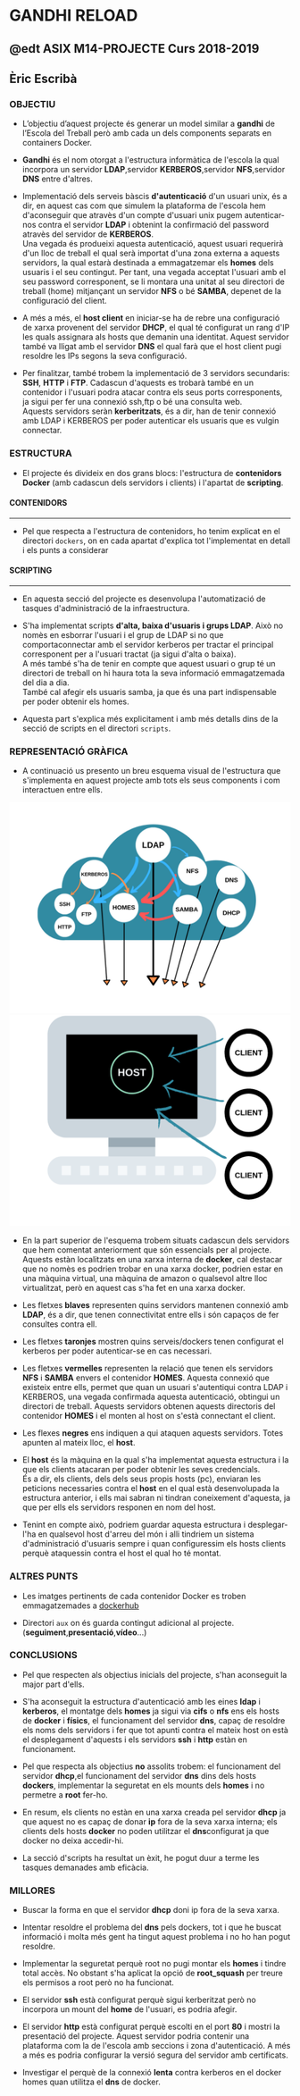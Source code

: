 # GANDHI RELOAD
## @edt ASIX M14-PROJECTE Curs 2018-2019
## Èric Escribà


### OBJECTIU

* L’objectiu d’aquest projecte és generar un model similar a **gandhi** de l’Escola del Treball però amb cada un dels components separats en containers Docker. 

* **Gandhi** és el nom otorgat a l'estructura informàtica de l'escola la qual incorpora un servidor **LDAP**,servidor **KERBEROS**,servidor **NFS**,servidor **DNS** entre d'altres. 

* Implementació dels serveis bàscis **d'autenticació** d'un usuari unix, és a dir, en aquest cas com que simulem la plataforma de l'escola hem d'aconseguir que atravès d'un compte d'usuari unix pugem autenticar-nos contra el servidor **LDAP** i obtenint la confirmació del password atravès del servidor de **KERBEROS**.  
Una vegada és produeixi aquesta autenticació, aquest usuari requerirà d'un lloc de treball el qual serà importat d'una zona externa a aquests servidors, la qual estarà destinada a emmagatzemar els **homes** dels usuaris i el seu contingut. Per tant, una vegada acceptat l'usuari amb el seu password corresponent, se li montara una unitat al seu directori de treball (home) mitjançant un servidor **NFS** o bé **SAMBA**, depenet de la configuració del client.  

* A més a més, el **host client** en iniciar-se ha de rebre una configuració de xarxa provenent del servidor **DHCP**, el qual té configurat un rang d'IP les quals assignara als hosts que demanin una identitat. Aquest servidor també va lligat amb el servidor **DNS** el qual farà que el host client pugi resoldre les IPs segons la seva configuració.

* Per finalitzar, també trobem la implementació de 3 servidors secundaris: **SSH**, **HTTP** i **FTP**. Cadascun d'aquests es trobarà també en un contenidor i l'usuari podra atacar contra els seus ports corresponents, ja sigui per fer una connexió ssh,ftp o bé una consulta web.  
Aquests servidors seràn **kerberitzats**, és a dir, han de tenir connexió amb LDAP i KERBEROS per poder autenticar els usuaris que es vulgin connectar. 

### ESTRUCTURA

* El projecte és divideix en dos grans blocs: l'estructura de **contenidors Docker** (amb cadascun dels servidors i clients) i l'apartat de **scripting**.

#### CONTENIDORS
---

* Pel que respecta a l'estructura de contenidors, ho tenim explicat en el directori `dockers`, on en cada apartat d'explica tot l'implementat en detall i els punts a considerar


#### SCRIPTING
----
* En aquesta secció del projecte es desenvolupa l'automatizació de tasques d'administració de la infraestructura.

* S'ha implementat scripts **d'alta, baixa d'usuaris i grups LDAP**. Això no nomès en esborrar l'usuari i el grup de LDAP si no que comportaconnectar amb el servidor kerberos per tractar el principal corresponent per a l'usuari tractat (ja sigui d'alta o baixa).  
A més també s'ha de tenir en compte que aquest usuari o grup té un directori de treball on hi haura tota la seva informació emmagatzemada del dia a dia.  
També cal afegir els usuaris samba, ja que és una part indispensable per poder obtenir els homes.

* Aquesta part s'explica més explicitament i amb més detalls dins de la secció de scripts en el directori `scripts`.


### REPRESENTACIÓ GRÀFICA

* A continuació us presento un breu esquema visual de l'estructura que s'implementa en aquest projecte amb tots els seus components i com interactuen entre ells.


![alt cloud](https://github.com/xReve/greload/blob/master/aux/docker_cloud.png)
![alt host](https://github.com/xReve/greload/blob/master/aux/host.png)



* En la part superior de l'esquema trobem situats cadascun dels servidors que hem comentat anteriorment que són essencials per al projecte.  
Aquests estàn localitzats en una xarxa interna de **docker**, cal destacar que no nomès es podrien trobar en una xarxa docker, podrien estar en una màquina virtual, una màquina de amazon o qualsevol altre lloc virtualitzat, però en aquest cas s'ha fet en una xarxa docker.


* Les fletxes **blaves** representen quins servidors mantenen connexió amb **LDAP**, és a dir, que tenen connectivitat entre ells i són capaços de fer consultes contra ell.

* Les fletxes **taronjes** mostren quins serveis/dockers tenen configurat el kerberos per poder autenticar-se en cas necessari. 

* Les fletxes **vermelles** representen la relació que tenen els servidors **NFS** i **SAMBA** envers el contenidor **HOMES**. Aquesta connexió que existeix entre ells, permet que quan un usuari s'autentiqui contra LDAP i KERBEROS, una vegada confirmada aquesta autenticació, obtingui un directori de treball. Aquests servidors obtenen aquests directoris del contenidor **HOMES** i el monten al host on s'està connectant el client. 

* Les flexes **negres** ens indiquen a qui ataquen aquests servidors. Totes apunten al mateix lloc, el **host**. 

* El **host** és la màquina en la qual s'ha implementat aquesta estructura i la que els clients atacaran per poder obtenir les seves credencials.   
És a dir, els clients, dels dels seus propis hosts (pc), enviaran les peticions necessaries contra el **host** en el qual està desenvolupada la estructura anterior, i ells mai sabran ni tindran coneixement d'aquesta, ja que per ells els servidors responen en nom del host.

* Tenint en compte això, podriem guardar aquesta estructura i desplegar-l'ha en qualsevol host d'arreu del món i alli tindriem un sistema d'administració d'usuaris sempre i quan configuressim els hosts clients perquè ataquessin contra el host el qual ho té montat. 

 
### ALTRES PUNTS

* Les imatges pertinents de cada contenidor Docker es troben emmagatzemades a [dockerhub](https://hub.docker.com/u/eescriba/)

* Directori `aux` on és guarda contingut adicional al projecte. (**seguiment**,**presentació**,**vídeo**...)


### CONCLUSIONS

* Pel que respecten als objectius inicials del projecte, s'han aconseguit la major part d'ells.

* S'ha aconseguit la estructura d'autenticació amb les eines **ldap** i **kerberos**, el montatge dels **homes** ja sigui via **cifs** o **nfs** ens els hosts de **docker** i **físics**, el funcionament del servidor **dns**, capaç de resoldre els noms dels servidors i fer que tot apunti contra el mateix host on està el desplegament d'aquests i els servidors **ssh** i **http** estàn en funcionament. 

* Pel que respecta als objectius **no** assolits trobem: el funcionament del servidor **dhcp**,el funcionament del servidor **dns** dins dels hosts **dockers**, implementar la seguretat en els mounts dels **homes** i no permetre a **root** fer-ho. 

* En resum, els clients no estàn en una xarxa creada pel servidor **dhcp** ja que aquest no es capaç de donar **ip** fora de la seva xarxa interna; els clients dels hosts **docker** no poden utilitzar el **dns**configurat ja que docker no deixa accedir-hi.

* La secció d'scripts ha resultat un èxit, he pogut duur a terme les tasques demanades amb eficàcia.

### MILLORES

* Buscar la forma en que el servidor **dhcp** doni ip fora de la seva xarxa. 

* Intentar resoldre el problema del **dns** pels dockers, tot i que he buscat informació i molta més gent ha tingut aquest problema i no ho han pogut resoldre.

* Implementar la seguretat perquè root no pugi montar els **homes** i tindre total accès. No obstant s'ha aplicat la opció de **root_squash** per treure els permisos a root però no ha funcionat.

* El servidor **ssh** està configurat perquè sigui kerberitzat però no incorpora un mount del **home** de l'usuari, es podria afegir.

* El servidor **http** està configurat perquè escolti en el port **80** i mostri la presentació del projecte. Aquest servidor podria contenir una plataforma com la de l'escola amb seccions i zona d'autenticació. A més a més es podria configurar la versió segura del servidor amb certificats.

* Investigar el perquè de la connexió **lenta** contra kerberos en el docker homes quan utilitza el **dns** de docker.


